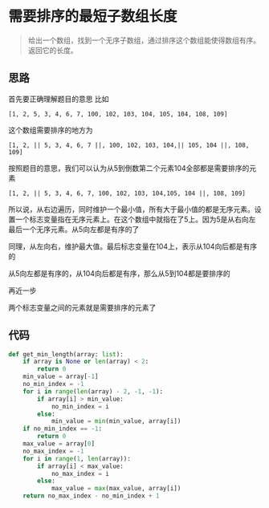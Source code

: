 # 需要排序的最短子数组长度
> 给出一个数组，找到一个无序子数组，通过排序这个数组能使得数组有序。返回它的长度。

**思路**
--------------------

首先要正确理解题目的意思
比如

`
[1, 2, 5, 3, 4, 6, 7, 100, 102, 103, 104, 105, 104, 108, 109]
`

这个数组需要排序的地方为

`
[1, 2, || 5, 3, 4, 6, 7 ||, 100, 102, 103, 104,|| 105, 104 ||, 108, 109]
`

按照题目的意思，我们可以认为从5到倒数第二个元素104全部都是需要排序的元素

`
[1, 2, || 5, 3, 4, 6, 7, 100, 102, 103, 104,105, 104 ||, 108, 109]
`

所以说，从右边遍历，同时维护一个最小值，所有大于最小值的都是无序元素。设置一个标志变量指在无序元素上。在这个数组中就指在了5上。因为5是从右向左最后一个无序元素。从5向左都是有序的了

同理，从左向右，维护最大值。最后标志变量在104上，表示从104向后都是有序的

从5向左都是有序的，从104向后都是有序，那么从5到104都是要排序的

再近一步  

两个标志变量之间的元素就是需要排序的元素了




**代码**
--------------------

```python
def get_min_length(array: list):
    if array is None or len(array) < 2:
        return 0
    min_value = array[-1]
    no_min_index = -1
    for i in range(len(array) - 2, -1, -1):
        if array[i] > min_value:
            no_min_index = i
        else:
            min_value = min(min_value, array[i])
    if no_min_index == -1:
        return 0
    max_value = array[0]
    no_max_index = -1
    for i in range(1, len(array)):
        if array[i] < max_value:
            no_max_index = i
        else:
            max_value = max(max_value, array[i])
    return no_max_index - no_min_index + 1
```

